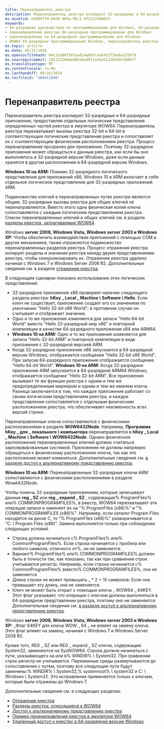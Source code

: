 ```yaml
---
title: Перенаправитель реестра
description: Перенаправитель реестра изолирует 32-разрядные и 64-разрядные приложения, предоставляя отдельные логические представления определенных частей реестра в эмуляторе WOW64.
ms.assetid: b3989f79-0439-485a-96c1-4f2227d48653
keywords:
- 64-разрядное руководством по программированию для Windows, 64-разрядное программирование для Windows, перенаправитель реестра
- перенаправление реестра 64-разрядное программирование для Windows
- перенаправление на 64-разрядное программирование для Windows
- WOW64 64-разрядное программирование Windows, перенаправитель реестра
ms.topic: article
ms.date: 05/31/2018
ms.openlocfilehash: 04c11e68f307aa014adb7cae8415f1baba155678
ms.sourcegitcommit: 2d531328b6ed82d4ad971a45a5131b430c5866f7
ms.translationtype: MT
ms.contentlocale: ru-RU
ms.lasthandoff: 09/16/2019
ms.locfileid: "104411046"
---
```

# <a name="registry-redirector"></a>Перенаправитель реестра

Перенаправитель реестра изолирует 32-разрядные и 64-разрядные приложения, предоставляя отдельные логические представления определенных частей реестра в эмуляторе WOW64. Перенаправитель реестра перехватывает вызовы реестра 32-bit и 64-bit в соответствующие логические представления реестра и сопоставляет их с соответствующим физическим расположением реестра. Процесс перенаправления прозрачен для приложения. Поэтому 32-разрядное приложение может обращаться к данным реестра, как если бы оно выполнялось в 32-разрядной версии Windows, даже если данные хранятся в другом расположении в 64-разрядной версии Windows.

**Windows 10 на ARM:** Помимо 32-разрядного логического представления для приложений x86, Windows 10 в ARM включает в себя отдельное логическое представление для 32-разрядных приложений ARM.

Подмножество ключей в перенаправленных путях реестра является общим. 32-разрядные вызовы реестра для общих ключей не перенаправляются. Вместо этого одна физическая копия ключа сопоставляется с каждым логическим представлением реестра. Список перенаправленных ключей и общих ключей см. в разделе [разделы реестра, затрагиваемые WOW64](shared-registry-keys.md).

Windows **server 2008, Windows Vista, Windows server 2003 и Windows XP:** Чтобы обеспечить взаимодействие приложений с помощью COM и других механизмов, также *отражаются* подмножество перенаправленных разделов реестра. Процесс отражения реестра копирует разделы и значения реестра между двумя представлениями реестра, чтобы синхронизировать их. Отражение реестра удалено начиная с Windows 7 и Windows Server 2008 R2. Дополнительные сведения см. в разделе [отражение реестра](registry-reflection.md).

В следующем сценарии показано использование этих логических представлений.

-   32-разрядное приложение x86 проверяет наличие следующего раздела реестра: **hKey \_ Local \_ Machine \\ Software \\ Hello**. Если ключ не существует, приложение создает его со значением по умолчанию "Hello 32-bit x86 World"; в противном случае он считывает и отображает значение.
-   Одно и то же приложение изменяется для записи "Hello 64-bit World" вместо "Hello 32-разрядный мир x86" и повторной компиляции в качестве 64-разрядного приложения x64 или ARM64.
-   **Windows 10 на ARM:** Одно и то же приложение изменяется для записи "Hello 32-bit ARM" и повторной компиляции в виде приложения с 32-разрядной версией ARM.
-   Когда 32-разрядное приложение x86 запускается в 64-разрядной версии Windows, отображается сообщение "Hello 32-bit x86 World". При запуске 64-разрядного приложения отображается сообщение "Hello 64-bit World". **Windows 10 на ARM:** Когда 32-разрядное приложение ARM запускается в 64-разрядной ARM64 Windows, отображается сообщение "Hello 32-bit ARM". Все приложения вызывают те же функции реестра с одним и тем же предопределенным маркером и одним и тем же именем ключа. Разница заключается в том, что каждое приложение работает со своим логическим представлением реестра, и каждое представление сопоставляется с отдельным физическим расположением реестра, что обеспечивает неизменность всех версий строки.

Перенаправленные ключи сопоставляются с физическими расположениями в разделе **WOW6432Node**. Например, **Программа hKey \_ для \_ локального \\ компьютера** перенаправляется в **hKey \_ Local \_ Machine \\ Software \\ WOW6432Node**. Однако физическое расположение перенаправленных ключей должно считаться зарезервированным системой. Приложения не должны напрямую обращаться к физическому расположению ключа, так как это расположение может измениться. Дополнительные сведения см. [в разделе доступ к альтернативному представлению реестра](accessing-an-alternate-registry-view.md).

**Windows 10 на ARM:** Перенаправленные 32-разрядные ключи ARM сопоставляются с физическими расположениями в разделе WowAA32Node.

Чтобы помочь 32-разрядным приложениям, которые записывают данные **reg \_ SZ** или **reg \_ expand \_ SZ** , содержащие% ProgramFiles% или% COMMONPROGRAMFILES%, в реестр, WOW64 перехватывает эти операции записи и заменяет их на "% ProgramFiles (x86)%" и "% COMMONPROGRAMFILES (x86)%". Например, если каталог Program Files находится на диске C, то "% ProgramFiles (x86)%" разворачивается в "C: \\ Program Files (x86)". Замена выполняется только при соблюдении следующих условий.

-   Строка должна начинаться с% ProgramFiles% или% CommonProgramFiles%. Если строка начинается с пробела или любого символа, отличного от%, он не заменяется.
-   Вариант% ProgramFiles% или% COMMONPROGRAMFILES% должен быть в точности так, как показано, так как при сравнении строк учитывается регистр. Например, если строка начинается с% CommonProgramFiles% вместо% COMMONPROGRAMFILES%, она не заменяется.
-   Длина строки не может превышать \_ \* 2 + 15 символов. Если она превышает эту длину, она не заменяется.
-   Ключ не может быть открыт с помощью ключа \_ WOW64 \_ 64KEY. Этот флаг указывает, что операции с ключом должны выполняться в 64-разрядном представлении реестра, поэтому оно не заменяется. Дополнительные сведения см. [в разделе доступ к альтернативному представлению реестра](accessing-an-alternate-registry-view.md).

Windows **server 2008, Windows Vista, Windows server 2003 и Windows XP:** \_Флаг 64KEY для ключа WOW \_ 64 \_ не влияет на замену ключа. Этот флаг влияет на замену, начиная с Windows 7 и Windows Server 2008 R2.

Кроме того, REG \_ SZ или REG \_ expand \_ SZ ключи, содержащие System32, заменяются на SysWOW64. Строка должна начинаться с пути, указывающего на или в% WINDIR% \\ System32. При сравнении строк регистр не учитывается. Переменные среды развертываются до сопоставления с путем, поэтому все следующие пути будут заменены:% WINDIR% \\ System32,% systemroot% \\ system32 и C: \\ Windows \\ System32. Это исправление применяется только к ключам, которые были отражены до Windows 7.

Дополнительные сведения см. в следующих разделах:

-   [Отражение реестра](registry-reflection.md)
-   [Разделы реестра, относящиеся к WOW64](shared-registry-keys.md)
-   [Доступ к альтернативному представлению реестра](accessing-an-alternate-registry-view.md)
-   [Пример перенаправления реестра в эмуляторе WOW64](example-of-registry-reflection-and-redirection-on-wow64.md)
-   [Удаленный доступ к реестру в 64-разрядной версии Windows](remote-registry-access-in-64-bit-windows.md)

 

 




